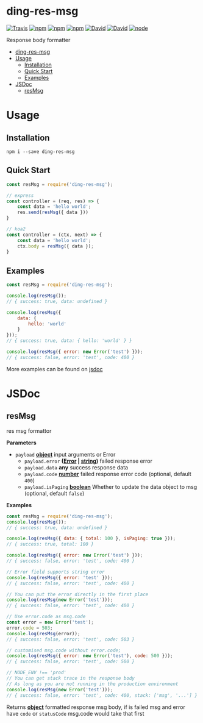 # ding-res-msg

[![Travis](https://img.shields.io/travis/yidinghan/ding-res-msg.svg?style=flat-square)](https://www.npmjs.com/package/ding-res-msg)
[![npm](https://img.shields.io/npm/l/ding-res-msg.svg?style=flat-square)](https://www.npmjs.com/package/ding-res-msg)
[![npm](https://img.shields.io/npm/v/ding-res-msg.svg?style=flat-square)](https://www.npmjs.com/package/ding-res-msg)
[![npm](https://img.shields.io/npm/dm/ding-res-msg.svg?style=flat-square)](https://www.npmjs.com/package/ding-res-msg)
[![David](https://img.shields.io/david/yidinghan/ding-res-msg.svg?style=flat-square)](https://www.npmjs.com/package/ding-res-msg)
[![David](https://img.shields.io/david/dev/yidinghan/ding-res-msg.svg?style=flat-square)](https://www.npmjs.com/package/ding-res-msg)
[![node](https://img.shields.io/node/v/ding-res-msg.svg?style=flat-square)](https://www.npmjs.com/package/ding-res-msg)

Response body formatter

<!-- TOC -->

- [ding-res-msg](#ding-res-msg)
- [Usage](#usage)
  - [Installation](#installation)
  - [Quick Start](#quick-start)
  - [Examples](#examples)
- [JSDoc](#jsdoc)
  - [resMsg](#resmsg)

<!-- /TOC -->

# Usage

## Installation

```shell
npm i --save ding-res-msg
```

## Quick Start

```js
const resMsg = require('ding-res-msg');

// express
const controller = (req, res) => {
    const data = 'hello world';
    res.send(resMsg({ data }))
}

// koa2
const controller = (ctx, next) => {
    const data = 'hello world';
    ctx.body = resMsg({ data }); 
}
```

## Examples

```js
const resMsg = require('ding-res-msg');

console.log(resMsg());
// { success: true, data: undefined }

console.log(resMsg({
    data: {
        hello: 'world'
    }
}));
// { success: true, data: { hello: 'world' } }

console.log(resMsg({ error: new Error('test') }));
// { success: false, error: 'test', code: 400 }
```

More examples can be found on [jsdoc](#resmsg)

# JSDoc

<!-- Generated by documentation.js. Update this documentation by updating the source code. -->

## resMsg

res msg formattor

**Parameters**

-   `payload` **[object](https://developer.mozilla.org/en-US/docs/Web/JavaScript/Reference/Global_Objects/Object)** input arguments or Error
    -   `payload.error` **([Error](https://developer.mozilla.org/en-US/docs/Web/JavaScript/Reference/Global_Objects/Error) \| [string](https://developer.mozilla.org/en-US/docs/Web/JavaScript/Reference/Global_Objects/String))** failed response error
    -   `payload.data` **any** success response data
    -   `payload.code` **[number](https://developer.mozilla.org/en-US/docs/Web/JavaScript/Reference/Global_Objects/Number)** failed response error code (optional, default `400`)
    -   `payload.isPaging` **[boolean](https://developer.mozilla.org/en-US/docs/Web/JavaScript/Reference/Global_Objects/Boolean)** Whether to update the data object to msg (optional, default `false`)

**Examples**

```javascript
const resMsg = require('ding-res-msg');
console.log(resMsg());
// { success: true, data: undefined }

console.log(resMsg({ data: { total: 100 }, isPaging: true }));
// { success: true, total: 100 }

console.log(resMsg({ error: new Error('test') }));
// { success: false, error: 'test', code: 400 }

// Error field supports string error
console.log(resMsg({ error: 'test' }));
// { success: false, error: 'test', code: 400 }

// You can put the error directly in the first place
console.log(resMsg(new Error('test')));
// { success: false, error: 'test', code: 400 }

// Use error.code as msg.code
const error = new Error('test');
error.code = 503;
console.log(resMsg(error));
// { success: false, error: 'test', code: 503 }

// customised msg.code without error.code;
console.log(resMsg({ error: new Error('test'), code: 500 }));
// { success: false, error: 'test', code: 500 }

// NODE_ENV !== 'prod'
// You can get stack trace in the response body
// As long as you are not running in the production environment
console.log(resMsg(new Error('test')));
// { success: false, error: 'test', code: 400, stack: ['msg', '...'] }
```

Returns **[object](https://developer.mozilla.org/en-US/docs/Web/JavaScript/Reference/Global_Objects/Object)** formatted response msg body,
                 if is failed msg and error have `code` or `statusCode`
                 msg.code would take that first
